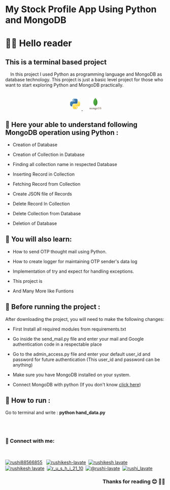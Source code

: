 # My Stock Profile App Using Python and MongoDB
<h1>👋🏻 Hello reader  </h1>
<h2> This is a terminal based project </h2>
&nbsp&nbsp&nbsp&nbspIn this project I used Python as programming language and MongoDB as database technology. This project is just a basic level project for those who want to start exploring Python and MongoDB practically.
<br><br>
<p align='center'>
<a href="https://www.python.org" target="_blank"> <img src="https://raw.githubusercontent.com/devicons/devicon/master/icons/python/python-original.svg" alt="python" width="40" height="40"/> </a> &nbsp&nbsp&nbsp&nbsp
<a href="https://www.mongodb.com/" target="_blank"> <img src="https://raw.githubusercontent.com/devicons/devicon/master/icons/mongodb/mongodb-original-wordmark.svg" alt="mongodb" width="40" height="40"/> </a>
</p>

<h2>📌 Here your able to understand following MongoDB operation using Python :</h2>

- Creation of Database

- Creation of Collection in Database

- Finding all collection name in respected Database

- Inserting Record in Collection

- Fetching Record from Collection

- Create JSON file of Records

- Delete Record In Collection

- Delete Collection from Database

- Deletion of Database

  
<h2>📌 You will also learn: </h2>

- How to send OTP thought mail using Python.

- How to create logger for maintaining OTP sender's data log 

- Implementation of try and expect for handling exceptions.

- This project is 
- And Many More like Funtions 

<h2>📌 Before running the project :</h2>

After downloading the project, you will need to make the following changes:

- First Install all required modules from requirements.txt

- Go inside the send_mail.py file and enter your mail and Google authentication code in a respectable place

- Go to the admin_access.py file and enter your default user_id and password for future authentication
(This user_id and password can be anything)

- Make sure you have MongoDB installed on your system.

- Connect MongoDB with python (If you don't know [click here](https://rushi-lavate.medium.com/fundamental-of-mongodb-using-python-d08301f21da0))

<h2>📌 How to run : </h2>
  Go to terminal and write : <b>python hand_data.py</b>

<br><br>
<h3 align="left">👥 Connect with me:</h3><br>
<p align="left">
<a href="https://twitter.com/rushi88566855" target="blank"><img align="center" src="https://raw.githubusercontent.com/rahuldkjain/github-profile-readme-generator/master/src/images/icons/Social/twitter.svg" alt="rushi88566855" height="30" width="40" /></a> &nbsp
<a href="https://linkedin.com/in/rushikesh-lavate" target="blank"><img align="center" src="https://raw.githubusercontent.com/rahuldkjain/github-profile-readme-generator/master/src/images/icons/Social/linked-in-alt.svg" alt="rushikesh-lavate" height="30" width="40" /></a>&nbsp
<a href="https://stackoverflow.com/users/15554975/rushikesh-lavate" target="blank"><img align="center" src="https://raw.githubusercontent.com/rahuldkjain/github-profile-readme-generator/master/src/images/icons/Social/stack-overflow.svg" alt="rushikesh lavate" height="30" width="40" /></a>&nbsp
<a href="https://kaggle.com/rushikeshlavate" target="blank"><img align="center" src="https://raw.githubusercontent.com/rahuldkjain/github-profile-readme-generator/master/src/images/icons/Social/kaggle.svg" alt="rushikesh lavate" height="30" width="40" /></a>&nbsp
<a href="https://instagram.com/r_u_s_h_i_21_10" target="blank"><img align="center" src="https://raw.githubusercontent.com/rahuldkjain/github-profile-readme-generator/master/src/images/icons/Social/instagram.svg" alt="r_u_s_h_i_21_10" height="30" width="40" /></a>&nbsp
<a href="https://medium.com/@rushi-lavate" target="blank"><img align="center" src="https://raw.githubusercontent.com/rahuldkjain/github-profile-readme-generator/master/src/images/icons/Social/medium.svg" alt="@rushi-lavate" height="30" width="40" /></a>&nbsp
<a href="https://www.hackerrank.com/rushi_lavate" target="blank"><img align="center" src="https://raw.githubusercontent.com/rahuldkjain/github-profile-readme-generator/master/src/images/icons/Social/hackerrank.svg" alt="rushi_lavate" height="30" width="40" /></a>
</p>


<h3 align='right'> Thanks for reading 😊 👍🏻 </h3>
